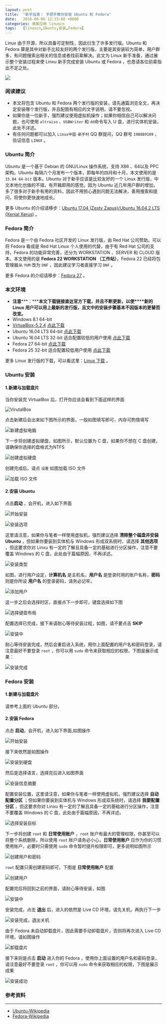 ```yaml
---
layout: post
title:	"新手指南： 手把手教你安装 Ubuntu 和 Fedora"
date:	2016-06-06 12:15:00 +0800 
categories:	桌面应用 linuxcn 
tags:	[linuxcn,Ubuntu,安装,Fedora]
---
```



Linux 由于开源，所以具备可定制性，因此衍生了许多发行版。Ubuntu 和 Fedora 算是其中对新手比较友好的两个发行版，主要是其安装较为简单，用户群多，有问题搜索出相关的信息或者找前辈解决。此文为 Linux 新手准备，通过展示整个安装过程来使 Linxu 新手完成安装 Ubuntu 或 Fedora ，也恳请各位前辈指出不足之处。


![](/Asserts/Images/album/201606/06/213747wj6puk60zct54n18.jpg)


### 阅读建议


* 本文将包含 Ubuntu 和 Fedora 两个发行版的安装，请先通篇浏览全文，再决定安装哪个发行版，并且配图有相应的文字说明，请不要忽视。
* 如果你是一位新手，强烈建议使用虚拟机操作；如果你相信自己可以解决问题，也可使用 `ultraiso` 、`USBWriter` 和 `dd`命令写入 U 盘，进行实体机安装，此处不详述。
* 有任何问题都可以加入 `Linux中国-新手村` QQ 群提问，QQ 群号 `198889109` ，验证信息 `LINUX` 。


### Ubuntu 简介


Ubuntu 是一个基于 Debian 的 GNU/Linux 操作系统，支持 X86 、64以及 PPC 架构。Ubuntu 每隔六个月发布一个版本，即每年的四月和十月，本文使用的是 `15.04 64-bit` 版本。Ubuntu 对于新手应该是比较友好的一个 Linux 发行版，中文本地化也做的不错，有开箱即用的感觉。因为 Ubuntu 近几年用户群的增加，多了很多对于新手有用的资料，因此不用担心遇到问题无法解决，善用搜索和提问，将使你更快速地成长。


更多 Ubuntu 的介绍请移步：[Ubuntu 17.04 (Zesty Zapus)/Ubuntu 16.04.2 LTS (Xenial Xerus)](/article-3238-1.html "Ubuntu 17.04 (Zesty Zapus)/Ubuntu 16.04.2 LTS (Xenial Xerus) ")  。


### Fedora 简介


Fedora 是一个由 Fedora 社区开发的 Linux 发行版，由 Red Hat 公司赞助。可以将 Fedora 看成是 Red Hat Linux 个人使用的代替，由于有 Red Hat 公司的支持，Fedora 的功能非常完善，还分为 WORKSTATION 、SERVER 和 CLOUD 版本。本文使用的是 **Fedora 22 WORKSTATION （工作站）**，Fedora 22 已经将包管理器从 `YUM` 改为 `DNF` ，因此建议学习者直接学习 `DNF` 。


更多 Fedora 的介绍请移步：[Fedora 27](/article-3237-1.html "Fedora 27") 。


### 本文环境


* **注意*****：*****本文下载链接直达官方下载，并且不断更新，以使****新的 Linux 用户可以用上最新的发行版，且文中的安装步骤基本不因版本的更替而改变。**
* Windows 8.1 64-bit
* [VirtualBox-5.2.4](/article-5794-1.html) [点此下载](http://download.virtualbox.org/virtualbox/5.2.4/VirtualBox-5.2.4-119785-Win.exe)
* Ubuntu 16.04 LTS 64-bit [点此下载](http://releases.ubuntu.com/16.04.3/ubuntu-16.04.3-desktop-amd64.iso)
* Ubuntu 16.04 LTS 32-bit 适合配置较低的用户使用 [点此下载](http://releases.ubuntu.com/16.04.3/ubuntu-16.04.3-desktop-i386.iso)
* Fedora 27 64-bit [点此下载](https://download.fedoraproject.org/pub/fedora/linux/releases/27/Workstation/x86_64/iso/Fedora-Workstation-Live-x86_64-27-1.6.iso)
* Fedora 25 32-bit 适合配置较低用户使用 [点此下载](https://mirrors.ustc.edu.cn/fedora/releases/25/Workstation/i386/iso/Fedora-Workstation-Live-i386-25-1.3.iso)


更多 Linux 发行版的下载，可以看这里：[Linux 下载](/article-4130-1.html "Linux 下载") 。


### Ubuntu 安装


#### 1.新建与加载盘片


当你安装完 VirtualBox 后，打开你应该会看到下面这样的界面


![VirutalBox](/Asserts/Images/album/201507/26/230210cemyywweqgwwceeo.png)


点击新建后会出来如下图所示的界面，一般如图填写即可，内存可酌情填写


![新建虚拟电脑](/Asserts/Images/album/201507/26/230211ag6ggpqdxhh2x7gg.png)


下一步将创建虚拟硬盘，如图所示，默认位置为 C 盘，如果你不想在 C 盘创建，请确保你选择的盘格式为NTFS


![创建虚拟硬盘](/Asserts/Images/album/201507/26/230211upm7dd7dsztd6223.png)


创建完成后，请点 `设置` 如图加载 ISO 文件


![加载 ISO 文件](/Asserts/Images/album/201507/26/230212foxososp75skz2h3.png)


#### 2.安装 Ubuntu


点击**启动** ，会开机，进入如下界面


![开始安装](/Asserts/Images/album/201507/26/230212tfy6afa0yy7lqyh0.png)


![安装选项](/Asserts/Images/album/201507/26/230212ok12zd1dz4egei4t.png)


这里请注意，如果你与笔者一样使用虚拟机，强烈建议选择 **清除整个磁盘并安装 Ubuntu** ，但如果你要装到实体机与 Windows 形成双系统时，请选择 **其他选项** ，但这要求你对 Linxu 有一定的了解且具备一定的基础进行分区操作，注意不要覆盖 Windows 的 C 盘，此处由于篇幅原因，不再详述。


![安装类型](/Asserts/Images/album/201507/26/230213zchehg7hrj7fyfr2.png)


如图，进行用户设定，**计算机名** 是主机名，**用户名** 是登录时用的账户名称，**密码** 则是你所设 **用户名** 的登录密码，请务必记牢。


![添加用户](/Asserts/Images/album/201507/26/230213p4b2tq55ae4sjz22.png)


这一步之后会选择时区，直接点下一步即可，键盘选择如下图


![选择键盘布局](/Asserts/Images/album/201507/26/230213ca443s4r4z3srelr.png)


配置选择已完成，接下来请耐心等待安装过程，如图，请不要点击 **SKIP**


![安装中](/Asserts/Images/album/201507/26/230214o692qht9i9tkffk6.png)


耐心等待安装完成，然后会重启进入系统，用你上面配置的用户名和密码登录，请注意最好不要登录 `root` ，你可以用 `sudo` 命令来获取相应的权限，下图是展示成果：


![安装完成](/Asserts/Images/album/201507/26/230214ssckxph4fho4hhee.png)


### Fedora 安装


#### 1.新建与加载盘片


请参考上面的 Ubuntu 部分。


#### 2.安装 Fedora


点击 **启动**，会开机，进入如下界面,如图操作


![开始安装](/Asserts/Images/album/201507/26/230214oydrj7ce1761f4gs.png)


接下来依然是如图操作


![安装到硬盘](/Asserts/Images/album/201507/26/230215ximhv3r9a2f9qizf.png)


然后是选择语言，选择完后进入如图界面


![安装信息摘要](/Asserts/Images/album/201507/26/230215k99mdfwl3jp3kldz.png)


配置安装位置，这里请注意，如果你与笔者一样使用虚拟机，强烈建议选择 **自动配置分区** ；但如果你要装到实体机与 Windows 形成双系统时，请选择 **我要配置分区** ，但这要求你对 Linxu 有一定的了解且具备一定的基础进行分区操作，注意不要覆盖 Windows 的 C 盘，此处由于篇幅原因，不再详述。


![选择安装目标](/Asserts/Images/album/201507/26/230216zk1obsqmz7bxmz6q.png)


下一步将创建 `root` 和 **日常使用账户** ，`root` 账户有最大的管理权限，你甚至可以将整个系统删除，所以使用 `root` 账户请务必小心，**日常使用账户** 应作为你的习惯使用账户，必要时只需使用 `sudo` 命令暂时提升权限即可，更多说明如图所示


![创建用户和密码](/Asserts/Images/album/201508/16/212331r2wdmvrucvcmgrv2.png)


`root` 配置只需创建密码即可，下图是 **日常使用账户** 配置


![创建用户](/Asserts/Images/album/201507/26/230216dvc0clb4zic4nej8.png)


配置完后将回到之前的界面，请耐心等待安装，如图


![安装中](/Asserts/Images/album/201507/26/230217el3bnhonpaofbfnp.png)


安装完成，点击 **退出** 后，进入的依然是 Live CD 环境，请先关机，再执行下一步


![安装完成，退出关机](/Asserts/Images/album/201507/26/230219xagjlgkgqurqvivi.png)


由于 Fedora 未自动卸载盘片，因此需要手动卸载盘片，否则将再次进入 Live CD 环境，请如图操作


![卸载盘片](/Asserts/Images/album/201507/26/230219krn2uf1sjs5fzooo.png)


接下来则是点击 **启动** 进入你的 Fedora ，使用你上面设置的用户名和密码登录，请注意最好不要登录 `root` ，你可以用 `sudo` 命令来获取相应的权限，下图是展示成果


![安装成功](/Asserts/Images/album/201507/26/230220nl17l2zmyi1iyz11.png)


### 参考资料




---


* [Ubuntu-Wikipedia](https://zh.wikipedia.org/wiki/Ubuntu)
* [Fedora-Wikipedia](https://zh.wikipedia.org/wiki/Fedora)
